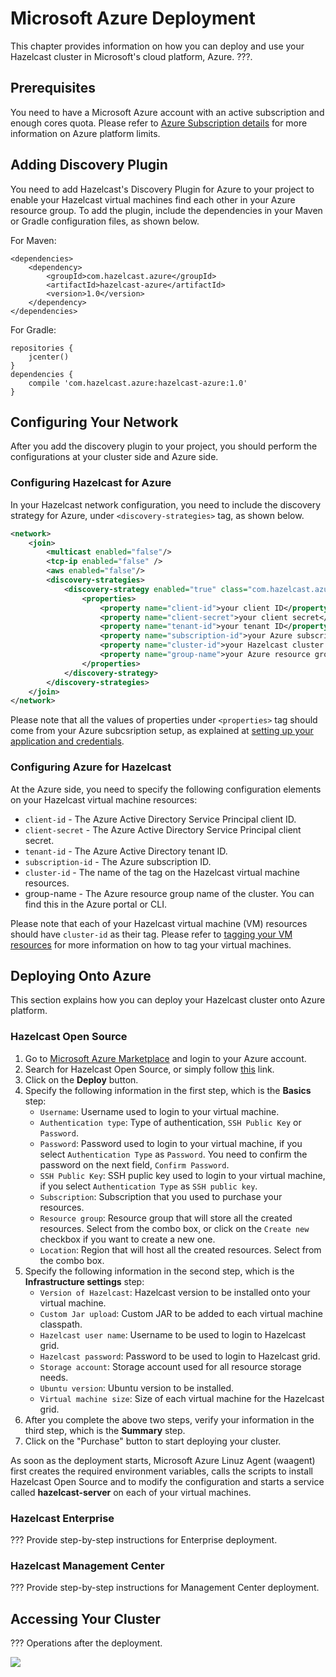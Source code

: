 

# Microsoft Azure Deployment

This chapter provides information on how you can deploy and use your Hazelcast cluster in Microsoft's cloud platform, Azure. ???.


## Prerequisites

You need to have a Microsoft Azure account with an active subscription and enough cores quota. Please refer to [Azure Subscription details](https://azure.microsoft.com/en-us/documentation/articles/azure-subscription-service-limits/) for more information on Azure platform limits.

## Adding Discovery Plugin

You need to add Hazelcast's Discovery Plugin for Azure to your project to enable your Hazelcast virtual machines find each other in your Azure resource group. To add the plugin, include the dependencies in your Maven or Gradle configuration files, as shown below.

For Maven:

```
<dependencies>
    <dependency>
        <groupId>com.hazelcast.azure</groupId>
        <artifactId>hazelcast-azure</artifactId>
        <version>1.0</version>
    </dependency>
</dependencies>
```

For Gradle:

```
repositories {
    jcenter() 
}
dependencies {
    compile 'com.hazelcast.azure:hazelcast-azure:1.0'
}
```


## Configuring Your Network

After you add the discovery plugin to your project, you should perform the configurations at your cluster side and Azure side.

### Configuring Hazelcast for Azure

In your Hazelcast network configuration, you need to include the discovery strategy for Azure, under `<discovery-strategies>` tag, as shown below.

```xml
<network>
    <join>
        <multicast enabled="false"/>
        <tcp-ip enabled="false" />
        <aws enabled="false"/>
        <discovery-strategies>
            <discovery-strategy enabled="true" class="com.hazelcast.azure.AzureDiscoveryStrategy">
                <properties>
                    <property name="client-id">your client ID</property>
                    <property name="client-secret">your client secret</property>
                    <property name="tenant-id">your tenant ID</property>
                    <property name="subscription-id">your Azure subscription ID</property>
                    <property name="cluster-id">your Hazelcast cluster ID</property>
                    <property name="group-name">your Azure resource group name</property>
                </properties>
            </discovery-strategy>
        </discovery-strategies>
    </join>
</network>
```

Please note that all the values of properties under `<properties>` tag should come from your Azure subcsription setup, as explained at [setting up your application and credentials](https://azure.microsoft.com/en-us/documentation/articles/resource-group-create-service-principal-portal/).

### Configuring Azure for Hazelcast

At the Azure side, you need to specify the following configuration elements on your Hazelcast virtual machine resources:

* `client-id` - The Azure Active Directory Service Principal client ID.
* `client-secret` - The Azure Active Directory Service Principal client secret.
* `tenant-id` - The Azure Active Directory tenant ID.
* `subscription-id` - The Azure subscription ID.
* `cluster-id` - The name of the tag on the Hazelcast virtual machine resources.
* group-name - The Azure resource group name of the cluster. You can find this in the Azure portal or CLI. 

Please note that each of your Hazelcast virtual machine (VM) resources should have `cluster-id` as their tag. Please refer to [tagging your VM resources](https://azure.microsoft.com/en-us/documentation/articles/virtual-machines-linux-tag/) for more information on how to tag your virtual machines.



## Deploying Onto Azure

This section explains how you can deploy your Hazelcast cluster onto Azure platform. 

### Hazelcast Open Source

1. Go to [Microsoft Azure Marketplace](https://azure.microsoft.com/en-us/marketplace/) and login to your Azure account. 
2. Search for Hazelcast Open Source, or simply follow [this](https://azure.microsoft.com/en-us/marketplace/partners/hazelcast/3-6-ossoss/) link.
3. Click on the **Deploy** button.
4. Specify the following information in the first step, which is the **Basics** step:
	* `Username`: Username used to login to your virtual machine.
	* `Authentication type`: Type of authentication, `SSH Public Key` or `Password`.
	* `Password`: Password used to login to your virtual machine, if you select `Authentication Type` as `Password`. You need to confirm the password on the next field, `Confirm Password`.
	* `SSH Public Key`: SSH puplic key used to login to your virtual machine, if you select `Authentication Type` as `SSH public key`.
	* `Subscription`: Subscription that you used to purchase your resources.
	* `Resource group`: Resource group that will store all the created resources. Select from the combo box, or click on the `Create new` checkbox if you want to create a new one.
	* `Location`: Region that will host all the created resources. Select from the combo box.
5. Specify the following information in the second step, which is the **Infrastructure settings** step:
	* `Version of Hazelcast`: Hazelcast version to be installed onto your virtual machine.
	* `Custom Jar upload`: Custom JAR to be added to each virtual machine classpath.
	* `Hazelcast user name`: Username to be used to login to Hazelcast grid.
	* `Hazelcast password`: Password to be used to login to Hazelcast grid.
	* `Storage account`: Storage account used for all resource storage needs.
	* `Ubuntu version`: Ubuntu version to be installed.
	* `Virtual machine size`: Size of each virtual machine for the Hazelcast grid.
6. After you complete the above two steps, verify your information in the third step, which is the **Summary** step.
7. Click on the "Purchase" button to start deploying your cluster. 

As soon as the deployment starts, Microsoft Azure Linuz Agent (waagent) first creates the required environment variables, calls the scripts to install Hazelcast Open Source and to modify the configuration and starts a service called **hazelcast-server** on each of your virtual machines.	



### Hazelcast Enterprise

??? Provide step-by-step instructions for Enterprise deployment.

### Hazelcast Management Center

??? Provide step-by-step instructions for Management Center deployment.

## Accessing Your Cluster

??? Operations after the deployment.

![](images/???.png)
